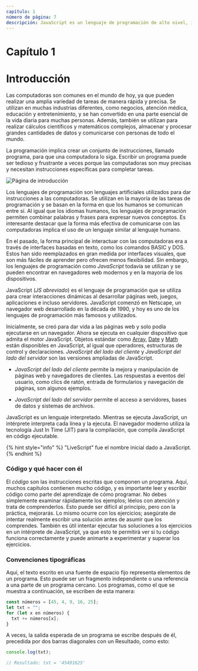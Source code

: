 ```yaml
---
capítulo: 1
número de página: 7
descripción: JavaScript es un lenguaje de programación de alto nivel, interpretado y de tipado dinámico utilizado principalmente para el desarrollo web. Es una de las tecnologías centrales utilizadas para crear sitios web interactivos y aplicaciones web.
---
```


# Capítulo 1
# Introducción

Las computadoras son comunes en el mundo de hoy, ya que pueden realizar una amplia variedad de tareas de manera rápida y precisa. Se utilizan en muchas industrias diferentes, como negocios, atención médica, educación y entretenimiento, y se han convertido en una parte esencial de la vida diaria para muchas personas. Además, también se utilizan para realizar cálculos científicos y matemáticos complejos, almacenar y procesar grandes cantidades de datos y comunicarse con personas de todo el mundo.

La programación implica crear un conjunto de instrucciones, llamado programa, para que una computadora lo siga. Escribir un programa puede ser tedioso y frustrante a veces porque las computadoras son muy precisas y necesitan instrucciones específicas para completar tareas.

![Página de introducción](../.gitbook/assets/intro.png)

Los lenguajes de programación son lenguajes artificiales utilizados para dar instrucciones a las computadoras. Se utilizan en la mayoría de las tareas de programación y se basan en la forma en que los humanos se comunican entre sí. Al igual que los idiomas humanos, los lenguajes de programación permiten combinar palabras y frases para expresar nuevos conceptos. Es interesante destacar que la forma más efectiva de comunicarse con las computadoras implica el uso de un lenguaje similar al lenguaje humano.

En el pasado, la forma principal de interactuar con las computadoras era a través de interfaces basadas en texto, como los comandos BASIC y DOS. Estos han sido reemplazados en gran medida por interfaces visuales, que son más fáciles de aprender pero ofrecen menos flexibilidad. Sin embargo, los lenguajes de programación como _JavaScript_ todavía se utilizan y se pueden encontrar en navegadores web modernos y en la mayoría de los dispositivos.

JavaScript (_JS abreviado_) es el lenguaje de programación que se utiliza para crear interacciones dinámicas al desarrollar páginas web, juegos, aplicaciones e incluso servidores. JavaScript comenzó en Netscape, un navegador web desarrollado en la década de 1990, y hoy es uno de los lenguajes de programación más famosos y utilizados.

Inicialmente, se creó para dar vida a las páginas web y solo podía ejecutarse en un navegador. Ahora se ejecuta en cualquier dispositivo que admita el motor JavaScript. Objetos estándar como [Array](./arrays/README.md), [Date](./date-and-time.md) y [Math](./numbers/math.md) están disponibles en JavaScript, al igual que operadores, estructuras de control y declaraciones. _JavaScript del lado del cliente_ y _JavaScript del lado del servidor_ son las versiones ampliadas de JavaScript.

* _JavaScript del lado del cliente_ permite la mejora y manipulación de páginas web y navegadores de clientes. Las respuestas a eventos del usuario, como clics de ratón, entrada de formularios y navegación de páginas, son algunos ejemplos.

* _JavaScript del lado del servidor_ permite el acceso a servidores, bases de datos y sistemas de archivos.

JavaScript es un lenguaje interpretado. Mientras se ejecuta JavaScript, un intérprete interpreta cada línea y la ejecuta. El navegador moderno utiliza la tecnología Just In Time (JIT) para la compilación, que compila JavaScript en código ejecutable.

{% hint style="info" %}
"LiveScript" fue el nombre inicial dado a JavaScript.
{% endhint %}

### Código y qué hacer con él

El _código_ son las instrucciones escritas que componen un programa. Aquí, muchos capítulos contienen mucho código, y es importante leer y escribir código como parte del aprendizaje de cómo programar. No debes simplemente examinar rápidamente los ejemplos; léelos con atención y trata de comprenderlos. Esto puede ser difícil al principio, pero con la práctica, mejorarás. Lo mismo ocurre con los ejercicios; asegúrate de intentar realmente escribir una solución antes de asumir que los comprendes. También es útil intentar ejecutar tus soluciones a los ejercicios en un intérprete de JavaScript, ya que esto te permitirá ver si tu código funciona correctamente y puede animarte a experimentar y superar los ejercicios.

### Convenciones tipográficas

Aquí, el texto escrito en una fuente de espacio fijo representa elementos de un programa. Esto puede ser un fragmento independiente o una referencia a una parte de un programa cercano. Los programas, como el que se muestra a continuación, se escriben de esta manera:

```javascript
const números = [45, 4, 9, 16, 25];
let txt = "";
for (let x en números) {
  txt += números[x];
}

```

A veces, la salida esperada de un programa se escribe después de él, precedida por dos barras diagonales con un Resultado, como esto:

```javascript
console.log(txt);

// Resultado: txt = '45491625'
```
